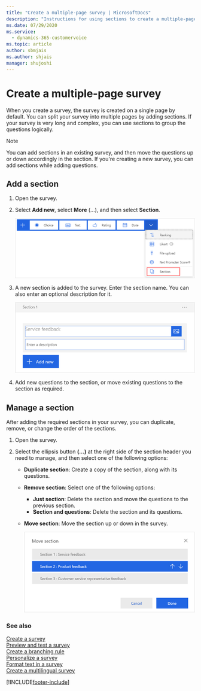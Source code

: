 ```yaml
---
title: "Create a multiple-page survey | MicrosoftDocs"
description: "Instructions for using sections to create a multiple-page survey with Dynamics 365 Customer Voice"
ms.date: 07/29/2020
ms.service: 
  - dynamics-365-customervoice
ms.topic: article
author: sbmjais
ms.author: shjais
manager: shujoshi
---
```


# Create a multiple-page survey

When you create a survey, the survey is created on a single page by default. You can split your survey into multiple pages by adding sections. If your survey is very long and complex, you can use sections to group the questions logically.

> [!NOTE]
> You can add sections in an existing survey, and then move the questions up or down accordingly in the section. If you're creating a new survey, you can add sections while adding questions.

## Add a section

1.	Open the survey.

2.	Select **Add new**, select **More** (...), and then select **Section**.

    ![Section button](media/section-button.png "Section button")

3.	A new section is added to the survey. Enter the section name. You can also enter an optional description for it.

    ![New section added](media/section-name.png "New section added")

4.	Add new questions to the section, or move existing questions to the section as required.

## Manage a section

After adding the required sections in your survey, you can duplicate, remove, or change the order of the sections.

1.	Open the survey.

2.	Select the ellipsis button **(...)** at the right side of the section header you need to manage, and then select one of the following options:

    - **Duplicate section**: Create a copy of the section, along with its questions.
    - **Remove section**: Select one of the following options:
        - **Just section**: Delete the section and move the questions to the previous section.
        - **Section and questions**: Delete the section and its questions.
    - **Move section**: Move the section up or down in the survey.

        ![Move a section](media/move-section.png "Move a section")

### See also

[Create a survey](create-survey.md)<br>
[Preview and test a survey](preview-test-survey.md)<br>
[Create a branching rule](create-branching-rule.md)<br>
[Personalize a survey](personalize-survey.md)<br>
[Format text in a survey](survey-text-format.md)<br>
[Create a multilingual survey](create-multilingual-survey.md)


[!INCLUDE[footer-include](includes/footer-banner.md)]